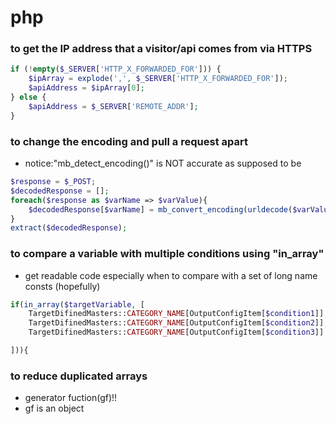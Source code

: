 # php
### to get the IP address that a visitor/api comes from via HTTPS
```php
if (!empty($_SERVER['HTTP_X_FORWARDED_FOR'])) {
    $ipArray = explode(',', $_SERVER['HTTP_X_FORWARDED_FOR']);
    $apiAddress = $ipArray[0];
} else {
    $apiAddress = $_SERVER['REMOTE_ADDR'];
}
```

### to change the encoding and pull a request apart
- notice:"mb_detect_encoding()" is NOT accurate as supposed to be
```php
$response = $_POST;
$decodedResponse = [];
foreach($response as $varName => $varValue){
    $decodedResponse[$varName] = mb_convert_encoding(urldecode($varValue), 'UTF-8', 'the original encoding');
}
extract($decodedResponse);
```

### to compare a variable with multiple conditions using "in_array"
- get readable code especially when to compare with a set of long name consts (hopefully)
```php
if(in_array($targetVariable, [
    TargetDifinedMasters::CATEGORY_NAME[OutputConfigItem[$condition1]],
    TargetDifinedMasters::CATEGORY_NAME[OutputConfigItem[$condition2]],
    TargetDifinedMasters::CATEGORY_NAME[OutputConfigItem[$condition3]]...

])){
```
### to reduce duplicated arrays
- generator fuction(gf)!!
- gf is an object
```php

```

